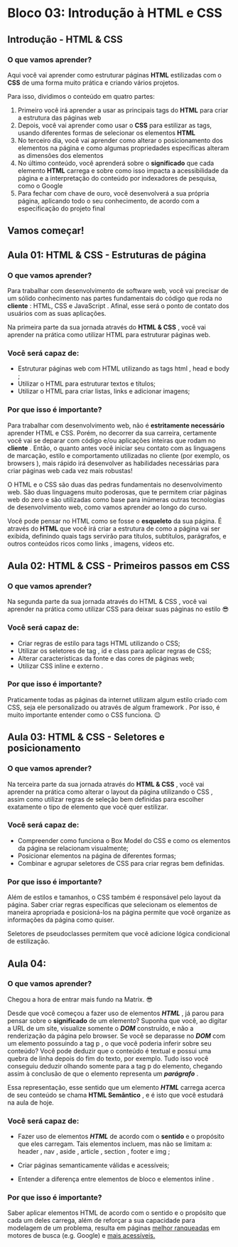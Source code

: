 # Bloco 03: Introdução à HTML e CSS

## Introdução - HTML & CSS

### O que vamos aprender?

Aqui você vai aprender como estruturar páginas __HTML__ estilizadas com o __CSS__ de uma forma muito prática e criando vários projetos.

Para isso, dividimos o conteúdo em quatro partes:

1. Primeiro você irá aprender a usar as principais tags do __HTML__ para criar a estrutura das páginas web
2. Depois, você vai aprender como usar o __CSS__ para estilizar as tags, usando diferentes formas de selecionar os elementos __HTML__
3. No terceiro dia, você vai aprender como alterar o posicionamento dos elementos na página e como algumas propriedades específicas alteram as dimensões dos elementos
4. No último conteúdo, você aprenderá sobre o __significado__ que cada elemento __HTML__ carrega e sobre como isso impacta a acessibilidade da página e a interpretação do conteúdo por indexadores de pesquisa, como o Google
5. Para fechar com chave de ouro, você desenvolverá a sua própria página, aplicando todo o seu conhecimento, de acordo com a especificação do projeto final

## Vamos começar!

## Aula 01: HTML & CSS - Estruturas de página

### O que vamos aprender?

Para trabalhar com desenvolvimento de software web, você vai precisar de um sólido conhecimento nas partes fundamentais do código que roda no __cliente__ : HTML, CSS e JavaScript . Afinal, esse será o ponto de contato dos usuários com as suas aplicações.

Na primeira parte da sua jornada através do __HTML & CSS__ , você vai aprender na prática como utilizar HTML para estruturar páginas web.

### Você será capaz de:

- Estruturar páginas web com HTML utilizando as tags html , head e body ;
- Utilizar o HTML para estruturar textos e títulos;
- Utilizar o HTML para criar listas, links e adicionar imagens;

### Por que isso é importante?

Para trabalhar com desenvolvimento web, não é __estritamente necessário__ aprender HTML e CSS. Porém, no decorrer da sua carreira, certamente você vai se deparar com código e/ou aplicações inteiras que rodam no __cliente__ . Então, o quanto antes você iniciar seu contato com as linguagens de marcação, estilo e comportamento utilizadas no cliente (por exemplo, os browsers ), mais rápido irá desenvolver as habilidades necessárias para criar páginas web cada vez mais robustas!

O HTML e o CSS são duas das pedras fundamentais no desenvolvimento web. São duas linguagens muito poderosas, que te permitem criar páginas web do zero e são utilizadas como base para inúmeras outras tecnologias de desenvolvimento web, como vamos aprender ao longo do curso.

Você pode pensar no HTML como se fosse o __esqueleto__ da sua página. É através do __HTML__ que você irá criar a estrutura de como a página vai ser exibida, definindo quais tags servirão para títulos, subtítulos, parágrafos, e outros conteúdos ricos como links , imagens, vídeos etc.

## Aula 02: HTML & CSS - Primeiros passos em CSS

### O que vamos aprender?

Na segunda parte da sua jornada através do HTML & CSS , você vai aprender na prática como utilizar CSS para deixar suas páginas no estilo 😎

### Você será capaz de:

- Criar regras de estilo para tags HTML utilizando o CSS;
- Utilizar os seletores de tag , id e class para aplicar regras de CSS;
- Alterar características da fonte e das cores de páginas web;
- Utilizar CSS inline e externo .

### Por que isso é importante?

Praticamente todas as páginas da internet utilizam algum estilo criado com CSS, seja ele personalizado ou através de algum framework . Por isso, é muito importante entender como o CSS funciona. 😉

## Aula 03: HTML & CSS - Seletores e posicionamento

### O que vamos aprender?

Na terceira parte da sua jornada através do __HTML & CSS__ , você vai aprender na prática como alterar o layout da página utilizando o CSS , assim como utilizar regras de seleção bem definidas para escolher exatamente o tipo de elemento que você quer estilizar.

### Você será capaz de:

- Compreender como funciona o Box Model do CSS e como os elementos da página se relacionam visualmente;
- Posicionar elementos na página de diferentes formas;
- Combinar e agrupar seletores de CSS para criar regras bem definidas.

### Por que isso é importante?

Além de estilos e tamanhos, o CSS também é responsável pelo layout da página. Saber criar regras específicas que selecionam os elementos de maneira apropriada e posicioná-los na página permite que você organize as informações da página como quiser.

Seletores de pseudoclasses permitem que você adicione lógica condicional de estilização.

## Aula 04: 

### O que vamos aprender?

Chegou a hora de entrar mais fundo na Matrix. 😎

Desde que você começou a fazer uso de elementos **_HTML_** , já parou para pensar sobre o __significado__ de um elemento? Suponha que você, ao digitar a URL de um site, visualize somente o **_DOM_** construído, e não a renderização da página pelo browser. Se você se deparasse no **_DOM_** com um elemento possuindo a tag p , o que você poderia inferir sobre seu conteúdo? Você pode deduzir que o conteúdo é textual e possui uma quebra de linha depois do fim do texto, por exemplo. Tudo isso você conseguiu deduzir olhando somente para a tag p do elemento, chegando assim à conclusão de que o elemento representa um **_parágrafo_** .

Essa representação, esse sentido que um elemento **_HTML_** carrega acerca de seu conteúdo se chama __HTML Semântico__ , e é isto que você estudará na aula de hoje.

### Você será capaz de:

- Fazer uso de elementos **_HTML_** de acordo com o __sentido__ e o propósito que eles carregam. Tais elementos incluem, mas não se limitam a: header , nav , aside , article , section , footer e img ;

- Criar páginas semanticamente válidas e acessíveis;

- Entender a diferença entre elementos de bloco e elementos inline .

### Por que isso é importante?

Saber aplicar elementos HTML de acordo com o sentido e o propósito que cada um deles carrega, além de reforçar a sua capacidade para modelagem de um problema, resulta em páginas [melhor ranqueadas](https://developer.mozilla.org/en-US/docs/Glossary/Semantics) em motores de busca (e.g. Google) e [mais acessíveis.](https://www.w3schools.com/html/html_accessibility.asp)